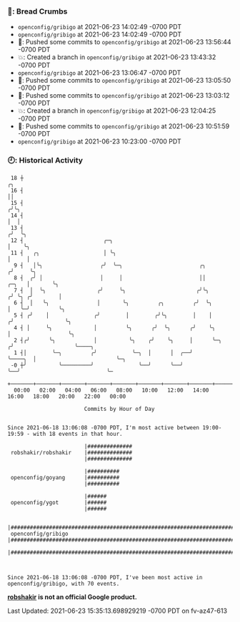 ### 🍞: Bread Crumbs

 *  `openconfig/gribigo` at 2021-06-23 14:02:49 -0700 PDT
 *  `openconfig/gribigo` at 2021-06-23 14:02:49 -0700 PDT
 * 🚢: Pushed some commits to `openconfig/gribigo` at 2021-06-23 13:56:44 -0700 PDT
 * 💥: Created a branch in `openconfig/gribigo` at 2021-06-23 13:43:32 -0700 PDT
 *  `openconfig/gribigo` at 2021-06-23 13:06:47 -0700 PDT
 * 🚢: Pushed some commits to `openconfig/gribigo` at 2021-06-23 13:05:50 -0700 PDT
 * 🚢: Pushed some commits to `openconfig/gribigo` at 2021-06-23 13:03:12 -0700 PDT
 * 💥: Created a branch in `openconfig/gribigo` at 2021-06-23 12:04:25 -0700 PDT
 * 🚢: Pushed some commits to `openconfig/gribigo` at 2021-06-23 10:51:59 -0700 PDT
 *  `openconfig/gribigo` at 2021-06-23 10:23:00 -0700 PDT

### 🕘: Historical Activity
```
 18 ┼                                                                                 ╭╮
 16 ┤                                                                                 ││
 15 ┤                                                                                ╭╯╰╮
 14 ┤                                                                                │  │
 13 ┤                                                                               ╭╯  ╰╮
 12 ┤                         ╭─╮                                                   │    ╰╮
 11 ┤   ╭╮                    │ ╰╮                                                  │     │
  9 ┤   │╰╮                  ╭╯  ╰─╮                        ╭╮                     ╭╯     ╰╮
  8 ┤  ╭╯ │                  │     │                        ││               ╭─╮   │       ╰╮
  7 ┤  │  ╰╮                ╭╯     ╰╮                      ╭╯╰╮             ╭╯ ╰╮ ╭╯        │
  6 ┤  │   ╰╮               │       ╰╮         ╭╮         ╭╯  ╰╮            │   ╰─╯         ╰╮
  5 ┤ ╭╯    │              ╭╯        │        ╭╯╰╮        │    │           ╭╯                ╰╮
  4 ┤ │     ╰╮             │         ╰╮      ╭╯  ╰╮      ╭╯    ╰╮          │                  ╰╮
  2 ┤╭╯      ╰╮            │          ╰╮    ╭╯    ╰╮     │      ╰─╮       ╭╯                   ╰────╮
  1 ┤│        ╰─╮         ╭╯           ╰─╮  │      │  ╭──╯        ╰────╮  │                         ╰─╮
 -0 ┼╯          ╰─────────╯              ╰──╯      ╰──╯                ╰──╯                           ╰─
    +───────+───────+───────+───────+───────+───────+───────+───────+───────+───────+───────+───────+────
  00:00   02:00   04:00   06:00   08:00   10:00   12:00   14:00   16:00   18:00   20:00   22:00   00:00   

						Commits by Hour of Day


Since 2021-06-18 13:06:08 -0700 PDT, I'm most active between 19:00-19:59 - with 18 events in that hour.

```



```
                        |##############
 robshakir/robshakir    |##############
                        |##############

                        |##########
 openconfig/goyang      |##########
                        |##########

                        |######
 openconfig/ygot        |######
                        |######

                        |######################################################################
 openconfig/gribigo     |######################################################################
                        |######################################################################



Since 2021-06-18 13:06:08 -0700 PDT, I've been most active in openconfig/gribigo, with 70 events.

```
**[robshakir](mailto:robjs@google.com) is not an official Google product.**


Last Updated: 2021-06-23 15:35:13.698929219 -0700 PDT on fv-az47-613
